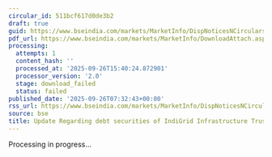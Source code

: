 ```yaml
---
circular_id: 511bcf617d0de3b2
draft: true
guid: https://www.bseindia.com/markets/MarketInfo/DispNoticesNCirculars.aspx?Noticeid={2235EEBD-54AD-4C42-A84E-E2372C7F9BC1}&noticeno=20250926-5&dt=09/26/2025&icount=5&totcount=73&flag=0
pdf_url: https://www.bseindia.com/markets/MarketInfo/DownloadAttach.aspx?id=20250926-5&attachedId=
processing:
  attempts: 1
  content_hash: ''
  processed_at: '2025-09-26T15:40:24.872901'
  processor_version: '2.0'
  stage: download_failed
  status: failed
published_date: '2025-09-26T07:32:43+00:00'
rss_url: https://www.bseindia.com/markets/MarketInfo/DispNoticesNCirculars.aspx?Noticeid={2235EEBD-54AD-4C42-A84E-E2372C7F9BC1}&noticeno=20250926-5&dt=09/26/2025&icount=5&totcount=73&flag=0
source: bse
title: Update Regarding debt securities of IndiGrid Infrastructure Trust
---
```


Processing in progress...